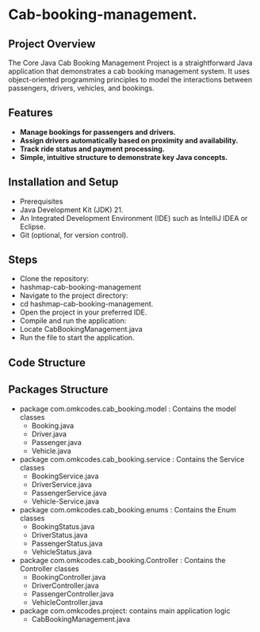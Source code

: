 # Cab-booking-management.

## **Project Overview**
The Core Java  Cab Booking Management Project is a straightforward Java application that demonstrates a
cab booking management system. It uses object-oriented programming principles to model the interactions between passengers, drivers, vehicles, and bookings.

## **Features**
- **Manage bookings for passengers and drivers.**
- **Assign drivers automatically based on proximity and availability.**
- **Track ride status and payment processing.**
- **Simple, intuitive structure to demonstrate key Java concepts.**

## **Installation and Setup**
- Prerequisites
- Java Development Kit (JDK) 21.
- An Integrated Development Environment (IDE) such as IntelliJ IDEA or Eclipse.
- Git (optional, for version control).

## **Steps**
- Clone the repository:
- hashmap-cab-booking-management 
- Navigate to the project directory:
- cd hashmap-cab-booking-management.
- Open the project in your preferred IDE.
- Compile and run the application:
- Locate CabBookingManagement.java
- Run the file to start the application.

## **Code Structure**  
## **Packages Structure**
- package com.omkcodes.cab_booking.model : Contains the model classes
  - Booking.java
  - Driver.java
  - Passenger.java
  - Vehicle.java
- package com.omkcodes.cab_booking.service : Contains the Service classes
  - BookingService.java
  - DriverService.java
  - PassengerService.java
  - Vehicle-Service.java
- package com.omkcodes.cab_booking.enums : Contains the Enum classes
  - BookingStatus.java
  - DriverStatus.java
  - PassengerStatus.java
  - VehicleStatus.java
- package com.omkcodes.cab_booking.Controller : Contains the Controller classes
  - BookingController.java
  - DriverController.java
  - PassengerController.java
  - VehicleController.java
- package com.omkcodes.project: contains main application logic
    - CabBookingManagement.java
